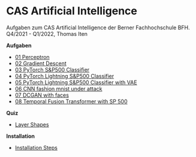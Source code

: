 # CAS Artificial Intelligence

Aufgaben zum CAS Artificial Intelligence der Berner Fachhochschule BFH.<br />
Q4/2021 - Q1/2022, Thomas Iten

**Aufgaben**
- [01 Perceptron](src/01_perceptron.py)
- [02 Gradient Descent](src/02_gradient_descent.ipynb)
- [03 PyTorch S&P500 Classifier](src/03_pytorch_sp500_binary.ipynb)
- [04 PyTorch Lightning S&P500 Classifier](src/04_pytorch_lightning_sp500_classifier/04_pytorch_lightning_sp500_classifier.ipynb)
- [05 PyTorch Lightning S&P500 Classifier with VAE](src/05_vae/05_pytorch_lightning_sp500_classifier_with_vae.ipynb)
- [06 CNN fashion mnist under attack](src/06_cnn/06_cnn_fashion_mnist.ipynb)
- [07 DCGAN with faces](src/07_gan/07_dcgan_faces.ipynb)
- [08 Temporal Fusion Transformer with SP 500](src/08_tft/08_pytorch_tft_sp500.ipynb)


**Quiz**
- [Layer Shapes](quiz/02_Layer_Shapes.png)

**Installation**
- [Installation Steps](doc/Installation.md)
